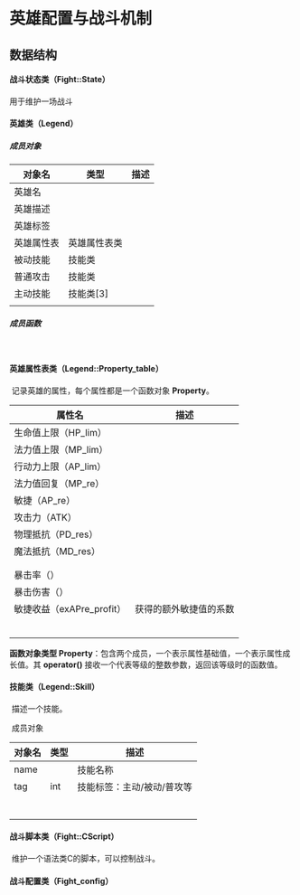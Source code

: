 # 英雄配置与战斗机制



## 数据结构





#### 战斗状态类（Fight::State）



用于维护一场战斗



#### 英雄类（Legend）

##### 	成员对象

| 对象名     | 类型         | 描述 |
| ---------- | ------------ | ---- |
| 英雄名     |              |      |
| 英雄描述   |              |      |
| 英雄标签   |              |      |
| 英雄属性表 | 英雄属性表类 |      |
| 被动技能   | 技能类       |      |
| 普通攻击   | 技能类       |      |
| 主动技能   | 技能类[3]    |      |
|            |              |      |

##### 成员函数

​	

#### 英雄属性表类（Legend::Property_table）

​	记录英雄的属性，每个属性都是一个函数对象 **Property**。

| 属性名                    | 描述                   |
| ------------------------- | ---------------------- |
| 生命值上限（HP_lim）      |                        |
| 法力值上限（MP_lim）      |                        |
| 行动力上限（AP_lim）      |                        |
| 法力值回复（MP_re）       |                        |
| 敏捷（AP_re）             |                        |
| 攻击力（ATK）             |                        |
| 物理抵抗（PD_res）        |                        |
| 魔法抵抗（MD_res）        |                        |
|                           |                        |
|                           |                        |
| 暴击率（）                |                        |
| 暴击伤害（）              |                        |
| 敏捷收益（exAPre_profit） | 获得的额外敏捷值的系数 |
|                           |                        |
|                           |                        |
|                           |                        |
|                           |                        |
|                           |                        |
|                           |                        |



**函数对象类型 Property**：包含两个成员，一个表示属性基础值，一个表示属性成长值。其 **operator()** 接收一个代表等级的整数参数，返回该等级时的函数值。



#### 技能类（Legend::Skill）

​	描述一个技能。

​	成员对象

| 对象名 | 类型 | 描述                       |
| ------ | ---- | -------------------------- |
| name   |      | 技能名称                   |
| tag    | int  | 技能标签：主动/被动/普攻等 |
|        |      |                            |
|        |      |                            |
|        |      |                            |
|        |      |                            |
|        |      |                            |
|        |      |                            |
|        |      |                            |







#### 战斗脚本类（Fight::CScript）

​	维护一个语法类C的脚本，可以控制战斗。



#### 战斗配置类（Fight_config）







